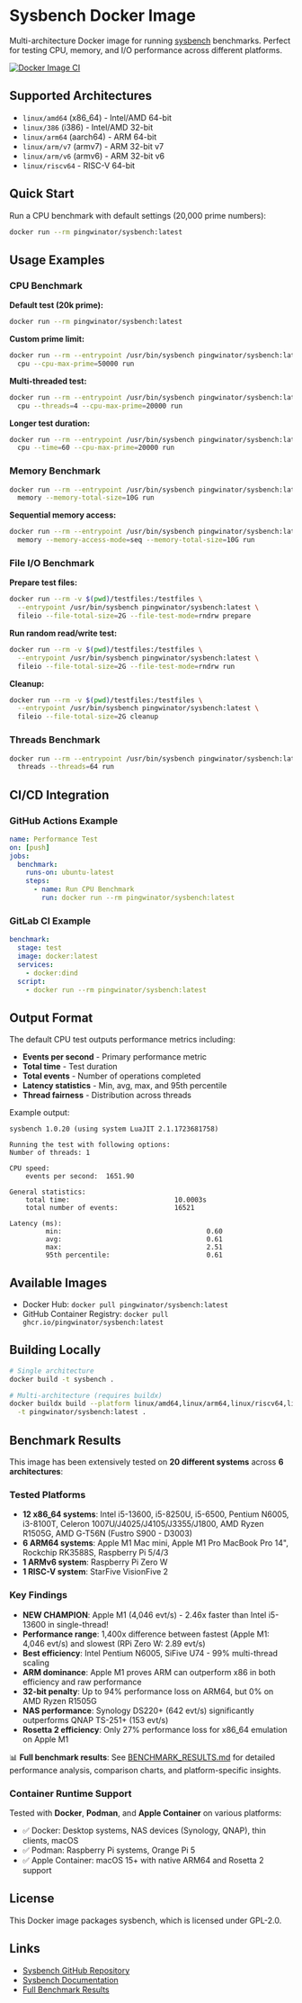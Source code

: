 # Sysbench Docker Image

Multi-architecture Docker image for running [sysbench](https://github.com/akopytov/sysbench) benchmarks. Perfect for testing CPU, memory, and I/O performance across different platforms.

[![Docker Image CI](https://github.com/pingwinator/sysbench/actions/workflows/ci.yml/badge.svg)](https://github.com/pingwinator/sysbench/actions/workflows/ci.yml)

## Supported Architectures

- `linux/amd64` (x86_64) - Intel/AMD 64-bit
- `linux/386` (i386) - Intel/AMD 32-bit
- `linux/arm64` (aarch64) - ARM 64-bit
- `linux/arm/v7` (armv7) - ARM 32-bit v7
- `linux/arm/v6` (armv6) - ARM 32-bit v6
- `linux/riscv64` - RISC-V 64-bit

## Quick Start

Run a CPU benchmark with default settings (20,000 prime numbers):

```bash
docker run --rm pingwinator/sysbench:latest
```

## Usage Examples

### CPU Benchmark

**Default test (20k prime):**
```bash
docker run --rm pingwinator/sysbench:latest
```

**Custom prime limit:**
```bash
docker run --rm --entrypoint /usr/bin/sysbench pingwinator/sysbench:latest \
  cpu --cpu-max-prime=50000 run
```

**Multi-threaded test:**
```bash
docker run --rm --entrypoint /usr/bin/sysbench pingwinator/sysbench:latest \
  cpu --threads=4 --cpu-max-prime=20000 run
```

**Longer test duration:**
```bash
docker run --rm --entrypoint /usr/bin/sysbench pingwinator/sysbench:latest \
  cpu --time=60 --cpu-max-prime=20000 run
```

### Memory Benchmark

```bash
docker run --rm --entrypoint /usr/bin/sysbench pingwinator/sysbench:latest \
  memory --memory-total-size=10G run
```

**Sequential memory access:**
```bash
docker run --rm --entrypoint /usr/bin/sysbench pingwinator/sysbench:latest \
  memory --memory-access-mode=seq --memory-total-size=10G run
```

### File I/O Benchmark

**Prepare test files:**
```bash
docker run --rm -v $(pwd)/testfiles:/testfiles \
  --entrypoint /usr/bin/sysbench pingwinator/sysbench:latest \
  fileio --file-total-size=2G --file-test-mode=rndrw prepare
```

**Run random read/write test:**
```bash
docker run --rm -v $(pwd)/testfiles:/testfiles \
  --entrypoint /usr/bin/sysbench pingwinator/sysbench:latest \
  fileio --file-total-size=2G --file-test-mode=rndrw run
```

**Cleanup:**
```bash
docker run --rm -v $(pwd)/testfiles:/testfiles \
  --entrypoint /usr/bin/sysbench pingwinator/sysbench:latest \
  fileio --file-total-size=2G cleanup
```

### Threads Benchmark

```bash
docker run --rm --entrypoint /usr/bin/sysbench pingwinator/sysbench:latest \
  threads --threads=64 run
```

## CI/CD Integration

### GitHub Actions Example

```yaml
name: Performance Test
on: [push]
jobs:
  benchmark:
    runs-on: ubuntu-latest
    steps:
      - name: Run CPU Benchmark
        run: docker run --rm pingwinator/sysbench:latest
```

### GitLab CI Example

```yaml
benchmark:
  stage: test
  image: docker:latest
  services:
    - docker:dind
  script:
    - docker run --rm pingwinator/sysbench:latest
```

## Output Format

The default CPU test outputs performance metrics including:

- **Events per second** - Primary performance metric
- **Total time** - Test duration
- **Total events** - Number of operations completed
- **Latency statistics** - Min, avg, max, and 95th percentile
- **Thread fairness** - Distribution across threads

Example output:
```
sysbench 1.0.20 (using system LuaJIT 2.1.1723681758)

Running the test with following options:
Number of threads: 1

CPU speed:
    events per second:  1651.90

General statistics:
    total time:                          10.0003s
    total number of events:              16521

Latency (ms):
         min:                                    0.60
         avg:                                    0.61
         max:                                    2.51
         95th percentile:                        0.61
```

## Available Images

- Docker Hub: `docker pull pingwinator/sysbench:latest`
- GitHub Container Registry: `docker pull ghcr.io/pingwinator/sysbench:latest`

## Building Locally

```bash
# Single architecture
docker build -t sysbench .

# Multi-architecture (requires buildx)
docker buildx build --platform linux/amd64,linux/arm64,linux/riscv64,linux/arm/v7,linux/arm/v6,linux/386 \
  -t pingwinator/sysbench:latest .
```

## Benchmark Results

This image has been extensively tested on **20 different systems** across **6 architectures**:

### Tested Platforms

- **12 x86_64 systems**: Intel i5-13600, i5-8250U, i5-6500, Pentium N6005, i3-8100T, Celeron 1007U/J4025/J4105/J3355/J1800, AMD Ryzen R1505G, AMD G-T56N (Fustro S900 - D3003)
- **6 ARM64 systems**: Apple M1 Mac mini, Apple M1 Pro MacBook Pro 14", Rockchip RK3588S, Raspberry Pi 5/4/3
- **1 ARMv6 system**: Raspberry Pi Zero W
- **1 RISC-V system**: StarFive VisionFive 2

### Key Findings

- **NEW CHAMPION**: Apple M1 (4,046 evt/s) - 2.46x faster than Intel i5-13600 in single-thread!
- **Performance range**: 1,400x difference between fastest (Apple M1: 4,046 evt/s) and slowest (RPi Zero W: 2.89 evt/s)
- **Best efficiency**: Intel Pentium N6005, SiFive U74 - 99% multi-thread scaling
- **ARM dominance**: Apple M1 proves ARM can outperform x86 in both efficiency and raw performance
- **32-bit penalty**: Up to 94% performance loss on ARM64, but 0% on AMD Ryzen R1505G
- **NAS performance**: Synology DS220+ (642 evt/s) significantly outperforms QNAP TS-251+ (153 evt/s)
- **Rosetta 2 efficiency**: Only 27% performance loss for x86_64 emulation on Apple M1

📊 **Full benchmark results**: See [BENCHMARK_RESULTS.md](BENCHMARK_RESULTS.md) for detailed performance analysis, comparison charts, and platform-specific insights.

### Container Runtime Support

Tested with **Docker**, **Podman**, and **Apple Container** on various platforms:
- ✅ Docker: Desktop systems, NAS devices (Synology, QNAP), thin clients, macOS
- ✅ Podman: Raspberry Pi systems, Orange Pi 5
- ✅ Apple Container: macOS 15+ with native ARM64 and Rosetta 2 support

## License

This Docker image packages sysbench, which is licensed under GPL-2.0.

## Links

- [Sysbench GitHub Repository](https://github.com/akopytov/sysbench)
- [Sysbench Documentation](https://github.com/akopytov/sysbench#documentation)
- [Full Benchmark Results](BENCHMARK_RESULTS.md)
